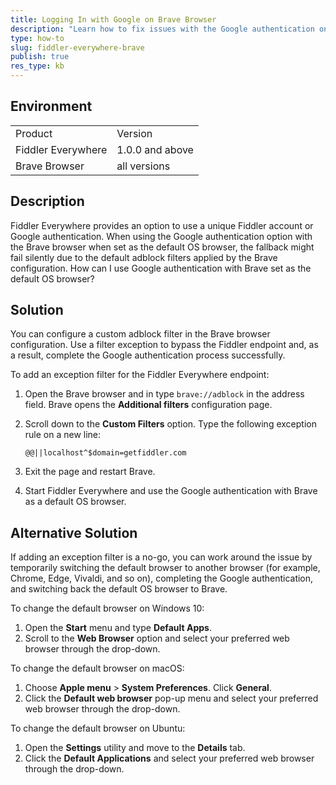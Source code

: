 ```yaml
---
title: Logging In with Google on Brave Browser
description: "Learn how to fix issues with the Google authentication on the Brave browser when working with the Fiddler Everywhere web-debugging client."
type: how-to
slug: fiddler-everywhere-brave
publish: true
res_type: kb
---
```



## Environment

|   |   |
|---|---|
| Product  | Version |
| Fiddler Everywhere |  1.0.0 and above  |
| Brave Browser | all versions |

## Description

Fiddler Everywhere provides an option to use a unique Fiddler account or Google authentication. When using the Google authentication option with the Brave browser when set as the default OS browser, the fallback might fail silently due to the default adblock filters applied by the Brave configuration. How can I use Google authentication with Brave set as the default OS browser?

## Solution

You can configure a custom adblock filter in the Brave browser configuration. Use a filter exception to bypass the Fiddler endpoint and, as a result, complete the Google authentication process successfully.

To add an exception filter for the Fiddler Everywhere endpoint:

1. Open the Brave browser and in type `brave://adblock` in the address field. Brave opens the **Additional filters** configuration page.

1. Scroll down to the **Custom Filters** option. Type the following exception rule on a new line:

    ```Shell
    @@||localhost^$domain=getfiddler.com
    ```

1. Exit the page and restart Brave.

1. Start Fiddler Everywhere and use the Google authentication with Brave as a default OS browser.

## Alternative Solution

If adding an exception filter is a no-go, you can work around the issue by temporarily switching the default browser to another browser (for example, Chrome, Edge, Vivaldi, and so on), completing the Google authentication, and switching back the default OS browser to Brave.

To change the default browser on Windows 10:

1. Open the **Start** menu and type **Default Apps**.
1. Scroll to the **Web Browser** option and select your preferred web browser through the drop-down.

To change the default browser on macOS:

1. Choose **Apple menu** > **System Preferences**. Click **General**.
1. Click the **Default web browser** pop-up menu and select your preferred web browser through the drop-down.

To change the default browser on Ubuntu:

1. Open the **Settings** utility and move to the **Details** tab.
1. Click the **Default Applications** and select your preferred web browser through the drop-down.
